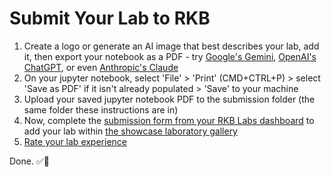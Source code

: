 # Submit Your Lab to RKB

1. Create a logo or generate an AI image that best describes your lab, add it, then export your notebook as a PDF - try [Google's Gemini]([url](https://gemini.google.com/app)), [OpenAI's ChatGPT]([url](https://chat.openai.com/)), or even [Anthropic's Claude]([url](https://claude.ai/chat))
2. On your jupyter notebook, select 'File' > 'Print' (CMD+CTRL+P) > select 'Save as PDF' if it isn't already populated > 'Save' to your machine
3. Upload your saved jupyter notebook PDF to the submission folder (the same folder these instructions are in)
4. Now, complete the [submission form from your RKB Labs dashboard](https://labs.rkblueprints.com/dashboard) to add your lab within [the showcase laboratory gallery](https://labs.rkblueprints.com/projects)
5. [Rate your lab experience](https://forms.gle/XAkMqvphMSvXDzFj8)

Done. ✅🎉 

